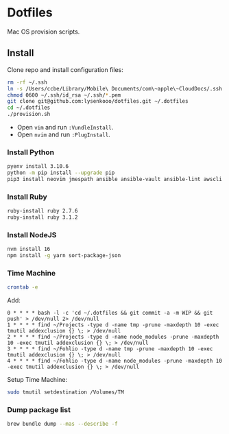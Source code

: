 # Dotfiles

Mac OS provision scripts.

## Install

Clone repo and install configuration files:
```sh
rm -rf ~/.ssh
ln -s /Users/ccbe/Library/Mobile\ Documents/com\~apple\~CloudDocs/.ssh ~/.ssh
chmod 0600 ~/.ssh/id_rsa ~/.ssh/*.pem
git clone git@github.com:lysenkooo/dotfiles.git ~/.dotfiles
cd ~/.dotfiles
./provision.sh
```

* Open `vim` and run `:VundleInstall`.
* Open `nvim` and run `:PlugInstall`.

### Install Python

```sh
pyenv install 3.10.6
python -m pip install --upgrade pip
pip3 install neovim jmespath ansible ansible-vault ansible-lint awscli
```

### Install Ruby

```sh
ruby-install ruby 2.7.6
ruby-install ruby 3.1.2
```

### Install NodeJS

```sh
nvm install 16
npm install -g yarn sort-package-json
```

### Time Machine

```sh
crontab -e
```

Add:
```
0 * * * * bash -l -c 'cd ~/.dotfiles && git commit -a -m WIP && git push' > /dev/null 2> /dev/null
1 * * * * find ~/Projects -type d -name tmp -prune -maxdepth 10 -exec tmutil addexclusion {} \; > /dev/null
2 * * * * find ~/Projects -type d -name node_modules -prune -maxdepth 10 -exec tmutil addexclusion {} \; > /dev/null
3 * * * * find ~/Fohlio -type d -name tmp -prune -maxdepth 10 -exec tmutil addexclusion {} \; > /dev/null
4 * * * * find ~/Fohlio -type d -name node_modules -prune -maxdepth 10 -exec tmutil addexclusion {} \; > /dev/null
```

Setup Time Machine:

```sh
sudo tmutil setdestination /Volumes/TM
```

### Dump package list

```sh
brew bundle dump --mas --describe -f
```
